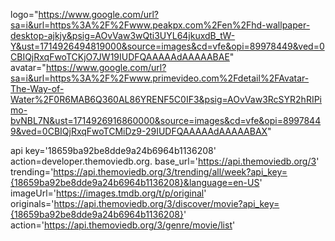 logo="https://www.google.com/url?sa=i&url=https%3A%2F%2Fwww.peakpx.com%2Fen%2Fhd-wallpaper-desktop-ajkjy&psig=AOvVaw3wQti3UYL64jkuxdB_tW-Y&ust=1714926494819000&source=images&cd=vfe&opi=89978449&ved=0CBIQjRxqFwoTCKjO7JW19IUDFQAAAAAdAAAAABAE"
avatar="https://www.google.com/url?sa=i&url=https%3A%2F%2Fwww.primevideo.com%2Fdetail%2FAvatar-The-Way-of-Water%2F0R6MAB6Q360AL86YRENF5C0IF3&psig=AOvVaw3RcSYR2hRIPimo-bvNBL7N&ust=1714926916860000&source=images&cd=vfe&opi=89978449&ved=0CBIQjRxqFwoTCMiDz9-29IUDFQAAAAAdAAAAABAX"

api key='18659ba92be8dde9a24b6964b1136208'
action=developer.themoviedb.org.
base_url='https://api.themoviedb.org/3'
trending='https://api.themoviedb.org/3/trending/all/week?api_key={18659ba92be8dde9a24b6964b1136208}&language=en-US'
imageUrl='https://images.tmdb.org/t/p/original'
originals='https://api.themoviedb.org/3/discover/movie?api_key={18659ba92be8dde9a24b6964b1136208}'
action='https://api.themoviedb.org/3/genre/movie/list'
